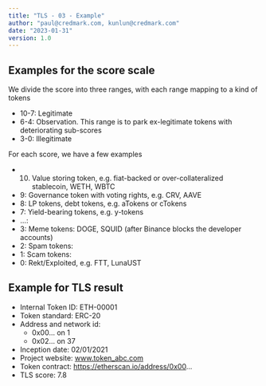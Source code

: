 ```yaml
---
title: "TLS - 03 - Example"
author: "paul@credmark.com, kunlun@credmark.com"
date: "2023-01-31"
version: 1.0
---
```


## Examples for the score scale

We divide the score into three ranges, with each range mapping to a kind of tokens

- 10-7: Legitimate
- 6-4: Observation. This range is to park ex-legitimate tokens with deteriorating sub-scores
- 3-0: Illegitimate

For each score, we have a few examples

* 10. Value storing token, e.g. fiat-backed or over-collateralized stablecoin, WETH, WBTC
* 9:  Governance token with voting rights, e.g. CRV, AAVE
* 8:  LP tokens, debt tokens, e.g. aTokens or cTokens
* 7:  Yield-bearing tokens, e.g. y-tokens
* ...:
* 3: Meme tokens: DOGE, SQUID (after Binance blocks the developer accounts)
* 2: Spam tokens:
* 1: Scam tokens:
* 0: Rekt/Exploited, e.g. FTT, LunaUST

## Example for TLS result

- Internal Token ID: ETH-00001
- Token standard: ERC-20
- Address and network id:
    + 0x00... on 1
    + 0x02... on 37
- Inception date: 02/01/2021
- Project website: www.token_abc.com
- Token contract: https://etherscan.io/address/0x00...
- TLS score: 7.8